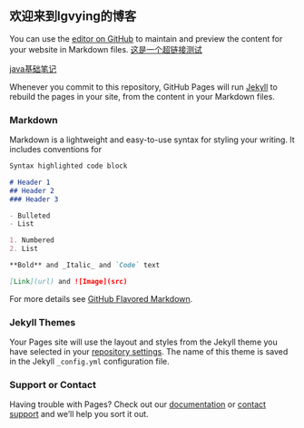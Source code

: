 ## 欢迎来到lgvying的博客

You can use the [editor on GitHub](https://github.com/KangsiTanting/Karl.github.io/edit/gh-pages/index.md) to maintain and preview the content for your website in Markdown files.
[这是一个超链接测试](https://lgvying.github.io/test.html)  

[java基础笔记](https://lgvying.github.io/javaSE.md)

Whenever you commit to this repository, GitHub Pages will run [Jekyll](https://jekyllrb.com/) to rebuild the pages in your site, from the content in your Markdown files.

### Markdown

Markdown is a lightweight and easy-to-use syntax for styling your writing. It includes conventions for

```markdown
Syntax highlighted code block

# Header 1
## Header 2
### Header 3

- Bulleted
- List

1. Numbered
2. List

**Bold** and _Italic_ and `Code` text

[Link](url) and ![Image](src)
```

For more details see [GitHub Flavored Markdown](https://guides.github.com/features/mastering-markdown/).

### Jekyll Themes

Your Pages site will use the layout and styles from the Jekyll theme you have selected in your [repository settings](https://github.com/KangsiTanting/Karl.github.io/settings/pages). The name of this theme is saved in the Jekyll `_config.yml` configuration file.

### Support or Contact

Having trouble with Pages? Check out our [documentation](https://docs.github.com/categories/github-pages-basics/) or [contact support](https://support.github.com/contact) and we’ll help you sort it out.
